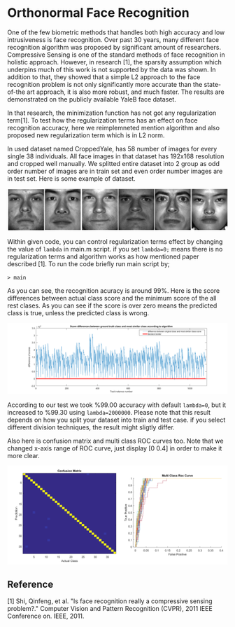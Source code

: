 
# Orthonormal Face Recognition

One of the few biometric methods that handles both high accuracy and low intrusiveness is face recognition. Over past 30 years, many different face recognition algorithm was proposed by significant amount of researchers. Compressive Sensing is one of the standard methods of face recognition in holistic approach. However, in research [1], the sparsity assumption which underpins much of this work is not supported by the data was shown. In addition to that, they showed that a simple L2 approach to the face recognition problem is not only significantly more accurate than the state-of-the art approach, it is also more robust, and much faster. The results are demonstrated on the publicly available YaleB face dataset. 

In that research, the minimization function has not got any regularization term[1]. To test how the regularization terms has an effect on face recognition accuracy, here we reimplemneted mention algorithm and also proposed new regularization term which is in L2 norm.

In used dataset named CroppedYale, has 58 number of images for every single 38 individuals. All face images in that dataset has 192x168 resolution and cropped well manually. We splitted entire dataset into 2 group as odd order number of images are in train set and even order number images are in test set. Here is some example of dataset.

![Sample image](sampleinput.jpg?raw=true "Title")

Within given code, you can control regularization terms effect by changing the value of `lambda` in main.m script. if you set `lambda=0;` means there is no regularization terms and algorithm works as how mentioned paper described [1]. To run the code briefly run main script by;
```{Matlab}
> main
```
As you can see, the recognition acuracy is around 99%. Here is the score differences between actual class score and the minimum score of the all rest clases. As you can see if the score is over zero means the predicted class is true, unless the predicted class is wrong. 

![Sample image](result.bmp?raw=true "Title")

According to our test we took %99.00 accuracy with default `lambda=0`, but it increased to %99.30 using `lambda=2000000`. Please note that this result depends on how you split your dataset into train and test case. if you select different division techniques, the result might sligtly differ.  

Also here is confusion matrix and multi class ROC curves too. Note that we changed x-axis range of ROC curve, just display [0 0.4] in order to make it more clear.

![Sample image](confroc.bmp?raw=true "Title")

## Reference ##
[1]	Shi, Qinfeng, et al. "Is face recognition really a compressive sensing problem?." Computer Vision and Pattern Recognition (CVPR), 2011 IEEE Conference on. IEEE, 2011. 
